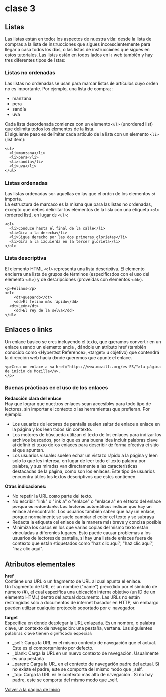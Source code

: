# clase 3

## Listas
Las listas están en todos los aspectos de nuestra vida: desde la lista de compras a la lista de instrucciones que sigues inconscientemente para llegar a casa todos los días, o las listas de instrucciones que sigues en estos tutoriales. Las listas están en todos lados en la web también y hay tres diferentes tipos de listas:  

### Listas no ordenadas
Las listas no ordenadas se usan para marcar listas de artículos cuyo orden no es importante. Por ejemplo, una lista de compras:
- manzana
- pera
- sandía
- uva

Cada lista desordenada comienza con un elemento `<ul>` (unordered list) que delimita todos los elementos de la lista.  
El siguiente paso es delimitar cada artículo de la lista con un elemento `<li>` (list item):  
~~~
<ul>
  <li>manzana</li>
  <li>pera</li>
  <li>sandía</li>
  <li>uva</li>
</ul>
~~~

### Listas ordenadas
Las listas ordenadas son aquellas en las que el orden de los elementos *sí* importa.  
La estructura de marcado es la misma que para las listas no ordenadas, excepto que debes delimitar los elementos de la lista con una etiqueta `<ol>` (ordered list), en lugar de `<ul>`:
~~~
<ol>
  <li>Conduce hasta el final de la calle</li>
  <li>Gira a la derecha</li>
  <li>Sigue derecho por las dos primeras glorietas</li>
  <li>Gira a la izquierda en la tercer glorieta</li>
</ol>
~~~

### Lista descriptiva
El elemento HTML `<dl>`  representa una lista descriptiva. El elemento encierra una lista de grupos de términos (especificados con el uso del elemento `<dt>`) y de descripciones (proveídas con elementos `<dd>`). 
~~~
<p>Felinos</p>
<dl>
	<dt>guepardo</dt>
	<dd>El felino más rápido</dd>
  <dt>León</dt>
	<dd>El rey de la selva</dd>
</dl>
~~~

## Enlaces o links
Un enlace básico se crea incluyendo el texto, que queramos convertir en un enlace usando un elemento ancla <a>, dándole un atributo href (también conocido como «Hypertext Reference», «target» u objetivo) que contendrá la dirección web hacia dónde queremos que apunte el enlace.  
~~~
<p>Crea un enlace a <a href="https://www.mozilla.org/es-ES/">la página de inicio de Mozilla</a>.
</p>
~~~

### Buenas prácticas en el uso de los enlaces
**Redacción clara del enlace**  
Hay que lograr que nuestros enlaces sean accesibles para todo tipo de lectores, sin importar el contexto o las herramientas que prefieran. Por ejemplo:  
- Los usuarios de lectores de pantalla suelen saltar de enlace a enlace en la página y los leen todos sin contexto.
- Los motores de búsqueda utilizan el texto de los enlaces para indizar los archivos buscados, por lo que es una buena idea incluir palabras clave al definir el texto de los enlaces para describir de forma efectiva el sitio al que apuntan.
- Los usuarios visuales suelen echar un vistazo rápido a la página y leen solo lo que les interesa, en lugar de leer todo el texto palabra por palabra, y sus miradas van directamente a las características destacadas de la página, como son los enlaces. Este tipo de usuarios encuentra útiles los textos descriptivos que estos contienen.

**Otras indicaciones:**
- No repetir la URL como parte del texto.
- No escribir "link" o "link a" o "enlace" o "enlace a" en el texto del enlace porque es redundante. Los lectores automáticos indican que hay un enlace al encontrarlo. Los usuarios también saben que hay un enlace, porque normalmente se suele cambiar el color del texto y se subraya 
- Redacta la etiqueta del enlace de la manera más breve y concisa posible 
- Minimiza los casos en los que varias copias del mismo texto están vinculadas a diferentes lugares. Esto puede causar problemas a los usuarios de lectores de pantalla, si hay una lista de enlaces fuera de contexto que están etiquetados como "haz clic aquí", "haz clic aquí", "haz clic aquí".

## Atributos elementales

**href**   
Contiene una URL o un fragmento de URL al cual apunta el enlace.  
Un fragmento de URL es un nombre ("name") precedido por el símbolo de número (#), el cual especifíca una ubicación interna objetivo (un ID de un elemento HTML) dentro del actual documento. Las URLs no están restringidas sólo a documentos de internet basados en HTTP, sin embargo pueden utilizar cualquier protocolo soportado por el navegador. 

**target**   
Especifica en donde desplegar la URL enlazada. Es un nombre, o palabra clave, un contexto de navegación: una pestaña, ventana. Las siguientes palabras clave tienen significado especial:  
- _self: Carga la URL en el mismo contexto de navegación que el actual. Este es el comportamiento por defecto.
- _blank: Carga la URL en un nuevo contexto de navegación. Usualmente es una pestaña
- _parent: Carga la URL en el contexto de navegación padre del actual. Si no existe el padre, este se comporta del mismo modo que _self.
- _top: Carga la URL en le contexto más alto de navegación . Si no hay padre, este se comporta del mismo modo que _self.


[Volver a la página de Inicio](index.md)  

